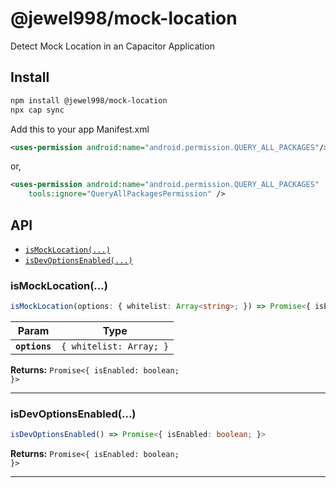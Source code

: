 # @jewel998/mock-location

Detect Mock Location in an Capacitor Application

## Install

```bash
npm install @jewel998/mock-location
npx cap sync
```

Add this to your app Manifest.xml

```xml
<uses-permission android:name="android.permission.QUERY_ALL_PACKAGES"/>
```
or,

```xml
<uses-permission android:name="android.permission.QUERY_ALL_PACKAGES"
    tools:ignore="QueryAllPackagesPermission" />
```

## API

<docgen-index>

* [`isMockLocation(...)`](#isMockLocation)
* [`isDevOptionsEnabled(...)`](#isDevOptionsEnabled)

</docgen-index>

<docgen-api>
<!--Update the source file JSDoc comments and rerun docgen to update the docs below-->

### isMockLocation(...)

```typescript
isMockLocation(options: { whitelist: Array<string>; }) => Promise<{ isEnabled: boolean; }>
```

| Param         | Type                            |
| ------------- | ------------------------------- |
| **`options`** | <code>{ whitelist: Array<string>; }</code> |

**Returns:** <code>Promise&lt;{ isEnabled: boolean; }&gt;</code>

--------------------


### isDevOptionsEnabled(...)

```typescript
isDevOptionsEnabled() => Promise<{ isEnabled: boolean; }>
```

**Returns:** <code>Promise&lt;{ isEnabled: boolean; }&gt;</code>

--------------------

</docgen-api>
